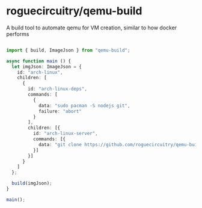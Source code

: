# roguecircuitry/qemu-build

A build tool to automate qemu for VM creation, similar to how docker performs

```ts

import { build, ImageJson } from "qemu-build";

async function main () {
  let imgJson: ImageJson = {
    id: "arch-linux",
    children: [
      {
        id: "arch-linux-deps",
        commands: [
          {
            data: "sudo pacman -S nodejs git",
            failure: "abort"
          }
        ],
        children: [{
          id: "arch-linux-server",
          commands: [{
            data: "git clone https://github.com/roguecircuitry/qemu-build"
          }]
        }]
      }
    ]
  };

  build(imgJson);
}

main();

```

